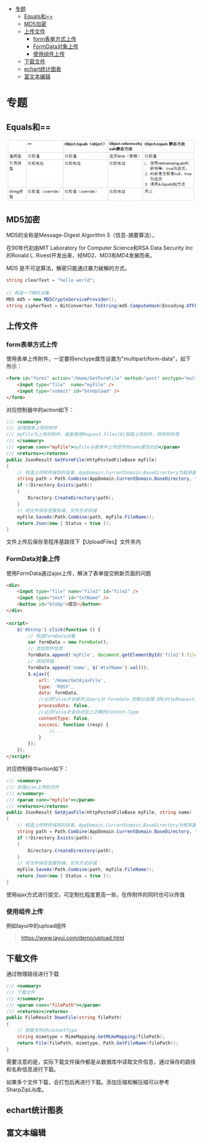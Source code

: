 <!-- TOC -->

- [专题](#专题)
    - [Equals和==](#equals和)
    - [MD5加密](#md5加密)
    - [上传文件](#上传文件)
        - [form表单方式上传](#form表单方式上传)
        - [FormData对象上传](#formdata对象上传)
        - [使用组件上传](#使用组件上传)
    - [下载文件](#下载文件)
    - [echart统计图表](#echart统计图表)
    - [富文本编辑](#富文本编辑)

<!-- /TOC -->

<a id="markdown-专题" name="专题"></a>
# 专题

<a id="markdown-equals和" name="equals和"></a>
## Equals和==

![](../assets/Other/equals-compare.png)


<a id="markdown-md5加密" name="md5加密"></a>
## MD5加密
MD5的全称是Message-Digest Algorithm 5（信息-摘要算法），

在90年代初由MIT Laboratory for Computer Science和RSA Data Security Inc的Ronald L. Rivest开发出来，经MD2、MD3和MD4发展而来。

MD5 是不可逆算法，解密只能通过暴力破解的方式。

```cs
string clearText = "hello world";

// 构造一个MD5对象
MD5 md5 = new MD5CryptoServiceProvider();
string cipherText = BitConverter.ToString(md5.ComputeHash(Encoding.UTF8.GetBytes(clearText))).Replace("-", "");
```

<a id="markdown-上传文件" name="上传文件"></a>
## 上传文件

<a id="markdown-form表单方式上传" name="form表单方式上传"></a>
### form表单方式上传
使用表单上传附件，一定要将enctype属性设置为"multipart/form-data"，如下所示：

```html
<form id="form1" action="/Home/GetFormFile" method="post" enctype="multipart/form-data" >
    <input type="file"  name="myFile" />
    <input type="submit" id="btnUpload" />
</form>
```

对应控制器中的action如下：
```cs
/// <summary>
/// 处理表单上传的附件
/// myFile为上传的附件，或者使用Request.Files[0]获取上传附件，同样的作用
/// </summary>
/// <param name="myFile">myFile与表单中上传控件的name属性对应</param>
/// <returns></returns>
public JsonResult GetFormFile(HttpPostedFileBase myFile)
{
    // 构造上传附件保存的目录，AppDomain.CurrentDomain.BaseDirectory为程序基路径
    string path = Path.Combine(AppDomain.CurrentDomain.BaseDirectory, "UploadFiles");
    if (!Directory.Exists(path))
    {
        Directory.CreateDirectory(path);
    }
    // 将文件保存至服务端，文件方式存储
    myFile.SaveAs(Path.Combine(path, myFile.FileName));
    return Json(new { Status = true });
}
```

文件上传后保存至程序基路径下【UploadFiles】文件夹内

<a id="markdown-formdata对象上传" name="formdata对象上传"></a>
### FormData对象上传

使用FormData通过ajax上传，解决了表单提交刷新页面的问题

```html
<div>
    <input type="file" name="file2" id="file2" />
    <input type="text" id="txtName" />
    <button id="btnUp">提交</button>
</div>

<script>
    $('#btnUp').click(function () {
        // 构造FormData对象
        var formData = new FormData();
        // 添加附件信息
        formData.append('myFile', document.getElementById('file2').files[0]);
        // 添加传值
        formData.append('name', $('#txtName').val());
        $.ajax({
            url: '/Home/GetAjaxFile',
            type: 'POST',
            data: formData,
            //必须false才会避开jQuery对 formdata 的默认处理.XMLHttpRequest会对 formdata 进行正确的处理.
            processData: false,
            //必须false才会自动加上正确的Content-Type
            contentType: false,
            success: function (resp) {
                //...
            }
        });
    });
</script>
```

对应控制器中action如下：
```cs
/// <summary>
/// 处理ajax上传的文件
/// </summary>
/// <param name="myFile"></param>
/// <returns></returns>
public JsonResult GetAjaxFile(HttpPostedFileBase myFile, string name)
{
    // 构造上传附件保存的目录，AppDomain.CurrentDomain.BaseDirectory为程序基路径
    string path = Path.Combine(AppDomain.CurrentDomain.BaseDirectory, "UploadFiles");
    if (!Directory.Exists(path))
    {
        Directory.CreateDirectory(path);
    }
    // 将文件保存至服务端，文件方式存储
    myFile.SaveAs(Path.Combine(path, myFile.FileName));
    return Json(new { Status = true });
}
```

使用ajax方式进行提交，可定制化程度更高一些，在传附件的同时也可以传值

<a id="markdown-使用组件上传" name="使用组件上传"></a>
### 使用组件上传

例如layui中的upload组件

> https://www.layui.com/demo/upload.html


<a id="markdown-下载文件" name="下载文件"></a>
## 下载文件

通过物理路径进行下载
```cs
/// <summary>
/// 下载文件
/// </summary>
/// <param name="filePath"></param>
/// <returns></returns>
public FileResult DownFile(string filePath)
{
    // 获取文件的contentType
    string mimetype = MimeMapping.GetMimeMapping(filePath);
    return File(filePath, mimetype, Path.GetFileName(filePath));
}
```

需要注意的是，实际下载文件操作都是从数据库中读取文件信息，通过保存的路径和名称信息进行下载。

如果多个文件下载，会打包后再进行下载。添加压缩和解压缩可以参考SharpZipLib库。

<a id="markdown-echart统计图表" name="echart统计图表"></a>
## echart统计图表

<a id="markdown-富文本编辑" name="富文本编辑"></a>
## 富文本编辑

